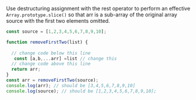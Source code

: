 Use destructuring assignment with the rest operator to perform an effective `Array.prototype.slice()` so that arr is a sub-array of the original array source with the first two elements omitted.

```js
const source = [1,2,3,4,5,6,7,8,9,10];

function removeFirstTwo(list) {
  
  // change code below this line
   const [a,b,...arr] =list // change this 
  // change code above this line
  return arr;
}
const arr = removeFirstTwo(source);
console.log(arr); // should be [3,4,5,6,7,8,9,10]
console.log(source); // should be [1,2,3,4,5,6,7,8,9,10];
```